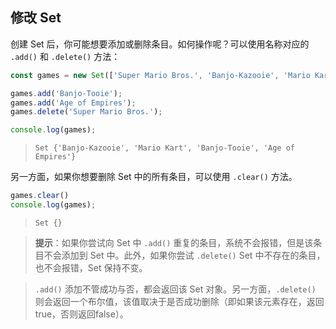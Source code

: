 ## 修改 Set

创建 Set 后，你可能想要添加或删除条目。如何操作呢？可以使用名称对应的 `.add()` 和 `.delete()` 方法：

```js
const games = new Set(['Super Mario Bros.', 'Banjo-Kazooie', 'Mario Kart', 'Super Mario Bros.']);

games.add('Banjo-Tooie');
games.add('Age of Empires');
games.delete('Super Mario Bros.');

console.log(games);
```

> ```
> Set {'Banjo-Kazooie', 'Mario Kart', 'Banjo-Tooie', 'Age of Empires'}
> ```

另一方面，如果你想要删除 Set 中的所有条目，可以使用 `.clear()` 方法。

```js
games.clear()
console.log(games);
```

> ```
> Set {}
> ```



> **提示**：如果你尝试向 Set 中 `.add()` 重复的条目，系统不会报错，但是该条目不会添加到 Set 中。此外，如果你尝试 `.delete()` Set 中不存在的条目，也不会报错，Set 保持不变。

> `.add()` 添加不管成功与否，都会返回该 Set 对象。另一方面，`.delete()` 则会返回一个布尔值，该值取决于是否成功删除（即如果该元素存在，返回true，否则返回false）。